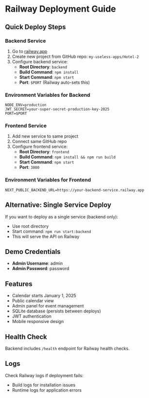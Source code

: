 # Railway Deployment Guide

## Quick Deploy Steps

### Backend Service
1. Go to [railway.app](https://railway.app)
2. Create new project from GitHub repo: `my-useless-apps/Hotel-2`
3. Configure backend service:
   - **Root Directory**: `backend`
   - **Build Command**: `npm install`
   - **Start Command**: `npm start`
   - **Port**: `$PORT` (Railway auto-sets this)

### Environment Variables for Backend
```env
NODE_ENV=production
JWT_SECRET=your-super-secret-production-key-2025
PORT=$PORT
```

### Frontend Service
1. Add new service to same project
2. Connect same GitHub repo
3. Configure frontend service:
   - **Root Directory**: `frontend`
   - **Build Command**: `npm install && npm run build`
   - **Start Command**: `npm start`
   - **Port**: `3000`

### Environment Variables for Frontend
```env
NEXT_PUBLIC_BACKEND_URL=https://your-backend-service.railway.app
```

## Alternative: Single Service Deploy

If you want to deploy as a single service (backend only):
- Use root directory
- Start command: `npm run start:backend`
- This will serve the API on Railway

## Demo Credentials
- **Admin Username**: admin
- **Admin Password**: password

## Features
- Calendar starts January 1, 2025
- Public calendar view
- Admin panel for event management
- SQLite database (persists between deploys)
- JWT authentication
- Mobile responsive design

## Health Check
Backend includes `/health` endpoint for Railway health checks.

## Logs
Check Railway logs if deployment fails:
- Build logs for installation issues
- Runtime logs for application errors
